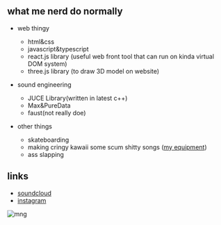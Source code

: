 ## what me nerd do normally

- web thingy
  - html&css
  - javascript&typescript
  - react.js library (useful web front tool that can run on kinda virtual DOM system)
  - three.js library (to draw 3D model on website)
- sound engineering
  - JUCE Library(written in latest c++)
  - Max&PureData
  - faust(not really doe)

- other things
  - skateboarding
  - making cringy kawaii some scum shitty songs ([my equipment](https://equipboard.com/cat_does_cat?src=twitter))
  - ass slapping

## links

- [soundcloud](https://soundcloud.com/jumanjixxx)
- [instagram](https://www.instagram.com/ryomeow/)

![mng](https://media.giphy.com/media/QVmBg63oVK1OT1ybHh/giphy.gif "mng")
